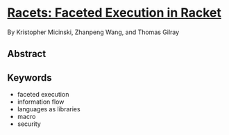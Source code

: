 # [Racets: Faceted Execution in Racket](micinski-racets-2018.pdf)

By Kristopher Micinski, Zhanpeng Wang, and Thomas Gilray

## Abstract

## Keywords

- faceted execution
- information flow
- languages as libraries
- macro
- security
